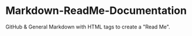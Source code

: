 # Markdown-ReadMe-Documentation
GitHub &amp; General Markdown with HTML tags to create a "Read Me".
